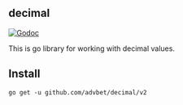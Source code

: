 decimal
-------

[![Godoc](https://godoc.org/bitbucket.org/advbet/decimal?status.svg)](https://godoc.org/bitbucket.org/advbet/decimal)

This is go library for working with decimal values.

## Install 

`go get -u github.com/advbet/decimal/v2`
